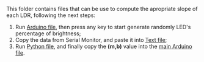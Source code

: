 This folder contains files that can be use to compute the apropriate slope of each LDR, following the next steps:

1. Run [Arduino file](https://github.com/Guilherme-Viegas/SCTDR/blob/master/Labs_Almeida/training_data/training_data.ino), then press any key to start generate randomly LED's percentage of brightness;
2. Copy the data from Serial Monitor, and paste it into [Text file](https://github.com/Guilherme-Viegas/SCTDR/blob/master/Labs_Almeida/training_data/training_data.txt);
3. Run [Python file](https://github.com/Guilherme-Viegas/SCTDR/blob/master/Labs_Almeida/training_data/training_data.py), and finally copy the **(m,b)** value into the [main Arduino file](https://github.com/Guilherme-Viegas/SCTDR/blob/master/Labs_Almeida/session_1/session_1.ino).
